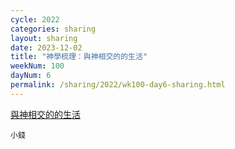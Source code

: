 ```yaml
---
cycle: 2022
categories: sharing
layout: sharing
date: 2023-12-02
title: "神學梳理：與神相交的的生活"
weekNum: 100
dayNum: 6
permalink: /sharing/2022/wk100-day6-sharing.html
---
```


[與神相交的的生活](https://eccseattle.github.io/media/sharing/2022/wk100/2023-12-02-bin.m4a)

`小錢`